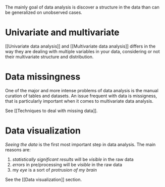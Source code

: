 The mainly goal of data analysis is discover a structure in the data than can be generalized on unobserved cases. 

# Univariate and multivariate
[[Univariate data analysis]] and [[Multivariate data analysis]] differs in the way they are dealing with multiple variables in your data, considering or not their multivariate structure and distribution.

# Data missingness 
One of the major and more intense problems of data analysis is the manual curation of tables and datasets.
An issue frequent with data is missigness, that is particularly important when it comes to multivariate data analysis.

See [[Techniques to deal with missing data]].

# Data visualization
*Seeing the data* is the first most important step in data analysis. The main reasons are:
1. *statistically significant results* will be *visible* in the raw data
2. *errors* in pre/processing will be *visible* in the raw data
3. my *eye* is a sort of *protrusion of my brain*

See the [[Data visualization]] section.